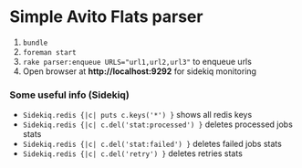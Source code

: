 # Simple Avito Flats parser

1. `bundle`
2. `foreman start`
3. `rake parser:enqueue URLS="url1,url2,url3"` to enqueue urls
4. Open browser at **http://localhost:9292** for sidekiq monitoring

### Some useful info (Sidekiq)

* `Sidekiq.redis {|c| puts c.keys('*') }` shows all redis keys
* `Sidekiq.redis {|c| c.del('stat:processed') }` deletes processed jobs stats
* `Sidekiq.redis {|c| c.del('stat:failed') }` deletes failed jobs stats
* `Sidekiq.redis {|c| c.del('retry') }` deletes retries stats
